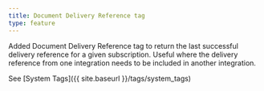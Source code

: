 ```yaml
---
title: Document Delivery Reference tag
type: feature
---
```


Added Document Delivery Reference tag to return the last successful delivery reference for a given subscription. Useful where the delivery reference from one integration needs to be included in another integration.

See [System Tags]({{ site.baseurl }}/tags/system_tags)